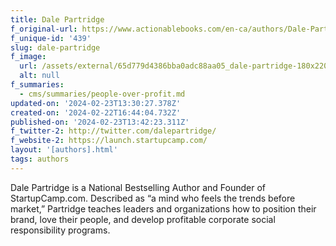 ```yaml
---
title: Dale Partridge
f_original-url: https://www.actionablebooks.com/en-ca/authors/Dale-Partridge/
f_unique-id: '439'
slug: dale-partridge
f_image:
  url: /assets/external/65d779d4386bba0adc88aa05_dale-partridge-180x220.jpeg
  alt: null
f_summaries:
  - cms/summaries/people-over-profit.md
updated-on: '2024-02-23T13:30:27.378Z'
created-on: '2024-02-22T16:44:04.732Z'
published-on: '2024-02-23T13:42:23.311Z'
f_twitter-2: http://twitter.com/dalepartridge/
f_website-2: https://launch.startupcamp.com/
layout: '[authors].html'
tags: authors
---
```


Dale Partridge is a National Bestselling Author and Founder of StartupCamp.com. Described as “a mind who feels the trends before market,” Partridge teaches leaders and organizations how to position their brand, love their people, and develop profitable corporate social responsibility programs.
